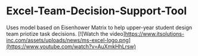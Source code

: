 
# Excel-Team-Decision-Support-Tool
Uses model based on Eisenhower Matrix to help upper-year student design team priotize task decisions. 
[![Watch the video]https://www.itsolutions-inc.com/assets/uploads/news/ms-excel-logo.png](https://www.youtube.com/watch?v=AuXmkHhLrsw)
